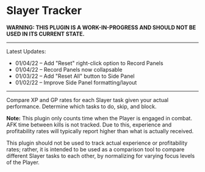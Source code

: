 # Slayer Tracker

**WARNING: THIS PLUGIN IS A WORK-IN-PROGRESS AND SHOULD NOT BE USED IN ITS CURRENT STATE.**

---
Latest Updates:
* 01/04/22 – Add "Reset" right-click option to Record Panels
* 01/04/22 – Record Panels now collapsable
* 01/03/22 – Add "Reset All" button to Side Panel
* 01/02/22 – Improve Side Panel formatting/layout
---
Compare XP and GP rates for each Slayer task given your actual performance. Determine which tasks to do, skip, and block.

**Note:** This plugin only counts time when the Player is engaged in combat. AFK time between kills is not tracked. Due to this, experience and profitability rates will typically report higher than what is actually received.

This plugin should not be used to track actual experience or profitability rates; rather, it is intended to be used as a comparison tool to compare different Slayer tasks to each other, by normalizing for varying focus levels of the Player.